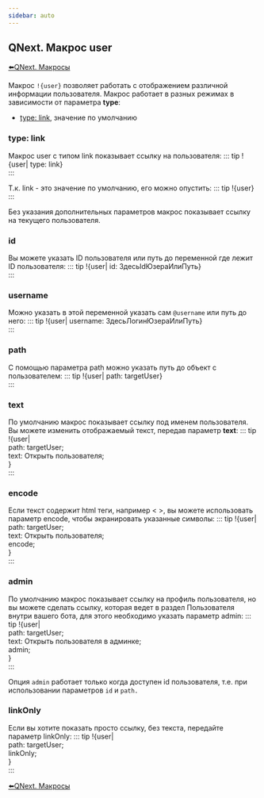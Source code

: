 ```yaml
---
sidebar: auto
---
```


## QNext. Макрос user

[⬅️QNext. Макросы](/docs-test/ph/QNext-Macroses-12-22)



Макрос `!{user}` позволяет работать с отображением различной информации пользователя. Макрос работает в разных режимах в зависимости от параметра **type**:
* [type: link](#type:-link), значение по умолчанию


### type: link

Макрос user с типом link показывает ссылку на пользователя:
::: tip
!{user| type: link}<br>
:::

Т.к. link - это значение по умолчанию, его можно опустить:
::: tip
!{user}<br>
:::

Без указания дополнительных параметров макрос показывает ссылку на текущего пользователя.
### id

Вы можете указать ID пользователя или путь до переменной где лежит ID пользователя:
::: tip
!{user| id: ЗдесьIdЮзераИлиПуть}<br>
:::
### username

Можно указать в этой переменной указать сам `@username`  или путь до него:
::: tip
!{user| username: ЗдесьЛогинЮзераИлиПуть}<br>
:::
### path

С помощью параметра path можно указать путь до объект с пользователем:
::: tip
!{user| path: targetUser}<br>
:::
### text

По умолчанию макрос показывает ссылку под именем пользователя. Вы можете изменить отображаемый текст, передав параметр **text**:
::: tip
!{user|<br>  path: targetUser;<br>  text: Открыть пользователя;<br>}<br>
:::
### encode

Если текст содержит html теги, например < >, вы можете использовать параметр encode, чтобы экранировать указанные символы:
::: tip
!{user|<br>  path: targetUser;<br>  text: Открыть пользователя;<br>  encode; <br>}<br>
:::


### admin

По умолчанию макрос показывает ссылку на профиль пользователя, но вы можете сделать ссылку, которая ведет в раздел Пользователя внутри вашего бота, для этого необходимо указать параметр admin:
::: tip
!{user|<br>  path: targetUser;<br>  text: Открыть пользователя в админке;<br>  admin;<br>}<br>
:::

Опция `admin` работает только когда доступен id пользователя, т.е. при использовании параметров `id` и `path.`
### linkOnly

Если вы хотите показать просто ссылку, без текста, передайте параметр linkOnly:
::: tip
!{user|<br>  path: targetUser;<br>  linkOnly;<br>}<br>
:::



[⬅️QNext. Макросы](/docs-test/ph/QNext-Macroses-12-22)